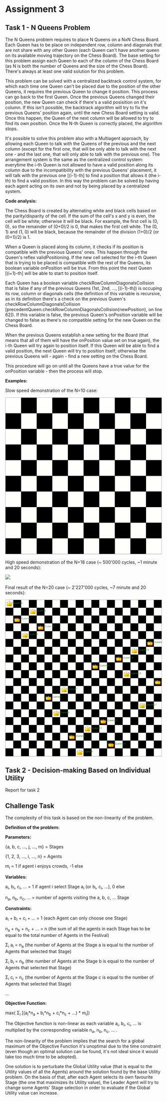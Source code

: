 # Assignment 3

## Task 1 - N Queens Problem

The N Queens problem requires to place N Queens on a NxN Chess Board. Each Queen has to be place on independent row, column and diagonals that are not share with any other Queen (each Queen can't have another queen on its available moving trajectory on the Chess Board). The base setting for this problem assign each Queen to each of the column of the Chess Board (as N is both the number of Queens and the size of the Chess Board). There's always at least one valid solution for this problem.

This problem can be solved with a centralized backtrack control system, for which each time one Queen can't be placed due to the position of the other Queens, it requires the previous Queen to change it position. This process can go back to the first Queen. Once the previous Queens changed their position, the new Queen can check if there's a valid posisition on it's column. If this isn't possible, the backtrack algorithm will try to fix the previous Queens' position again, until the new Chess Board setting is valid. Once this happen, the Queen of the next column will be allowed to try to find its own position. Once the N-th Queen is correctly placed, the algorithm stops.

It's possible to solve this problem also with a Multiagent approach, by allowing each Queen to talk with the Queens of the previous and the next column (except for the first one, that will be only able to talk with the next one - and the last one, that will only able to talk with the previous one).
The arrangement system is the same as the centralized control system: everytime the i-th Queen is not allowed to have a valid position along its column due to the incompatibility with the previous Queens' placement, it will talk with the previous one [(i-1)-th] to find a position that allows it (the i-th) to find a valid position.
In this way the problem can be solved by having each agent acting on its own and not by being placed by a centralized system.

**Code analysis:**

The Chess Board is created by alternating white and black cells based on the parity/disparity of the cell. If the sum of the cell's x and y is even, the cell will be white; otherwise it will be black. For example, the first cell is (0, 0), so the remainder of (0+0)/2 is 0, that makes the first cell white. The (0, 1) and (1, 0) will be black, because the remainder of the division (1+0)/2 (or (0+1)/2) is 1.

When a Queen is placed along its column, it checks if its position is compatible with the previous Queens' ones. This happen through the Queen's reflex validPositioning. If the new cell selected for the i-th Queen that is trying to be placed is compatible with the rest of the Queens, its boolean variable onPosition will be true. From this point the next Queen [(i+1)-th] will be able to start to position itself.

Each Queen has a boolean variable checkRowColumnDiagonalsCollision that is false if any of the previous Queens (1st, 2nd, ..., [(i-1)-th]) is occuping its row, column or diagonals cells (the definition of this variable is recursive, as in its definition there's a check on the previous Queen's checkRowColumnDiagonalsCollision [precedentQueen.checkRowColumnDiagonalsCollision(newPosition), on line 62]).
If this variable is false, the previous Queen's onPosition variable will be changed to false as there's no compatible setting for the new Queen on the Chess Board.

When the previous Queens establish a new setting for the Board (that means that all of them will have the onPosition value set on true again), the i-th Queen will try again to position itself. If this Queen will be able to find a valid position, the next Queen will try to position itself; otherwise the previous Queens will - again - find a new setting on the Chess Board.

This procedure will go on until all the Queens have a true value for the onPosition variable - then the process will stop.

**Examples:**

Slow speed demonstration of the N=10 case:

<img src="https://github.com/felix-seifert/Distributed-AI---GAMA-Assignments/blob/main/Assignment3/nQueen10.gif?raw=true">

High speed demonstration of the N=18 case (~ 500'000 cycles, ~1 minute and 20 seconds):

<img src="https://github.com/felix-seifert/Distributed-AI---GAMA-Assignments/blob/main/Assignment3/nQueen18.gif?raw=true">

Final result of the N=20 case (~ 2'227'000 cycles, ~7 minute and 20 seconds):

<img src="https://github.com/felix-seifert/Distributed-AI---GAMA-Assignments/blob/main/Assignment3/nQueen20.gif?raw=true">

## Task 2 - Decision-making Based on Individual Utility

Report for task 2

## Challenge Task

The complexity of this task is based on the non-linearity of the problem.

**Definition of the problem:**

**Parameters:**

{a, b, c, ..., j, ..., m} = Stages

{1, 2, 3, ..., i, ..., n} = Agents

m<sub>i</sub> = 1 if agent i enjoys crowds, -1 else

**Variables:**

a<sub>i</sub>, b<sub>i</sub>, c<sub>i</sub>, ... = 1 if agent i select Stage a<sub>i</sub> (or b<sub>i</sub>, c<sub>i</sub>, ...), 0 else

n<sub>a</sub>, n<sub>b</sub>, n<sub>c</sub>, ... = number of agents visiting the a, b, c, ... Stage

**Constraints:**

a<sub>i</sub> + b<sub>i</sub> + c<sub>i</sub> + ... = 1 (each Agent can only choose one Stage)

n<sub>a</sub> + n<sub>b</sub> + n<sub>c</sub> + ... = n (the sum of all the agents in each Stage has to be equal to the total number of Agents in the Festival)

Σ<sub>i</sub> a<sub>i</sub> = n<sub>a</sub> (the number of Agents at the Stage a is equal to the number of Agents that selected that Stage)

Σ<sub>i</sub> b<sub>i</sub> = n<sub>b</sub> (the number of Agents at the Stage b is equal to the number of Agents that selected that Stage)

Σ<sub>i</sub> c<sub>i</sub> = n<sub>c</sub> (the number of Agents at the Stage c is equal to the number of Agents that selected that Stage)

...

**Objective Function:**

max( Σ<sub>i</sub>  [(a<sub>i</sub>*n<sub>a</sub> + b<sub>i</sub>*n<sub>b</sub> + c<sub>i</sub>*n<sub>c</sub> + ...) * m<sub>i</sub>])

The Objective function is non-linear as each variable a<sub>i</sub>, b<sub>i</sub>, c<sub>i</sub>, ... is multiplied by the corresponding variable n<sub>a</sub>, n<sub>b</sub>, n<sub>c</sub>, ... .

The non-linearity of the problem implies that the search for a global maximum of the Objective Function it's unoptimal due to the time constraint (even though an optimal solution can be found, it's not ideal since it would take too much time to be adopted).

One solution is to perturbate the Global Utility value (that is equal to the Utility values of all the Agents) around the solution found by the base Utility problem. On the basis of that, after each Agent selects its own favourite Stage (the one that maximizes its Utility value), the Leader Agent will try to change some Agents' Stage selection in order to evaluate if the Global Utility value can increase.

